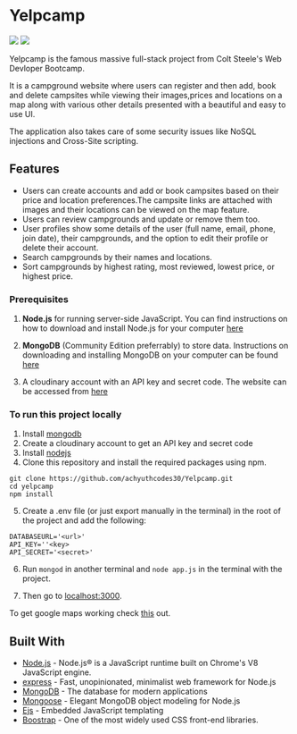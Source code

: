 # Yelpcamp

![](https://cdn.sanity.io/images/dql1ver2/production/dbba290cc5cb2521509c9e8c1b5be200aa5917d3-1908x929.png)
![](https://www.ismailmo.com/static/6105f75a183466b8e01e68f410846afd/4e02a/yelpcamp-screenshot.png)

Yelpcamp is the famous massive full-stack project from Colt Steele's Web Devloper Bootcamp.

It is a campground website where users can register and then add, book and delete campsites while viewing their images,prices and locations on a map along with various other details presented with a beautiful and easy to use UI.

The application also takes care of some security issues like NoSQL injections and Cross-Site scripting.

## Features
* Users can create accounts and add or book campsites based on their price and location preferences.The campsite links are attached with images and their locations can be viewed on the map feature.
* Users can review campgrounds and update or remove them too.
* User profiles show some details of the user (full name, email, phone, join date), their campgrounds, and the option to edit their profile or delete their account.
* Search campgrounds by their names and locations.
* Sort campgrounds by highest rating, most reviewed, lowest price, or highest price.


### Prerequisites

1. **Node.js** for running server-side JavaScript. You can find instructions on how to download and install Node.js for your computer [here](https://nodejs.org/en/download/)

2. **MongoDB** (Community Edition preferrably) to store data. Instructions on downloading and installing MongoDB on your computer can be found [here](https://docs.mongodb.com/manual/installation/)
   
3. A cloudinary account with an API key and secret code. The website can be accessed from [here](https://cloudinary.com)

### To run this project locally
1. Install [mongodb](https://www.mongodb.com/)
2. Create a cloudinary account to get an API key and secret code
3. Install [nodejs](https://nodejs.org/en)
4. Clone this repository and install the required packages using npm.

```
git clone https://github.com/achyuthcodes30/Yelpcamp.git
cd yelpcamp
npm install
```

5. Create a .env file (or just export manually in the terminal) in the root of the project and add the following:  

```
DATABASEURL='<url>'
API_KEY=''<key>
API_SECRET='<secret>'
```

6. Run ```mongod``` in another terminal and ```node app.js``` in the terminal with the project.  

7. Then go to [localhost:3000](http://localhost:3000/).

To get google maps working check [this](https://github.com/nax3t/google-maps-api) out.

## Built With

- [Node.js](https://nodejs.org) - Node.js® is a JavaScript runtime built on Chrome's V8 JavaScript engine.
- [express](https://expressjs.com//) - Fast, unopinionated, minimalist web framework for Node.js
- [MongoDB](https://www.mongodb.com/) - The database for
  modern applications
- [Mongoose](https://mongoosejs.com/) - Elegant MongoDB object modeling for Node.js
- [Ejs](https://ejs.co/) - Embedded JavaScript templating
- [Boostrap](https://getbootstrap.com/) - One of the most widely used CSS front-end libraries.